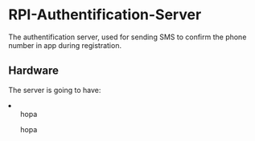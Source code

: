 <h1>RPI-Authentification-Server</h1>
<p>The authentification server, used for sending SMS to confirm the phone number in app during registration.</p>

<h2>Hardware</h2>
<p>The server is going to have:</p>
<li>
  <ul>hopa</ul>
  <ul>hopa</ul>
</li>
